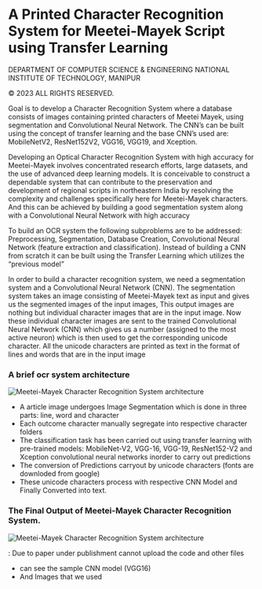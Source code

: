 # A Printed Character Recognition System for Meetei-Mayek Script using Transfer Learning

DEPARTMENT OF COMPUTER SCIENCE & ENGINEERING NATIONAL INSTITUTE OF TECHNOLOGY, MANIPUR

© 2023 ALL RIGHTS RESERVED. 





Goal is to develop a Character Recognition System where a database consists of images containing printed characters of Meetei Mayek, using segmentation and Convolutional Neural Network. The CNN’s can be built using the concept of transfer learning and the base CNN’s used are: MobileNetV2, ResNet152V2, VGG16, VGG19, and Xception.

Developing an Optical Character Recognition System with high accuracy for Meetei-Mayek involves concentrated research efforts, large datasets, and the use of advanced deep learning models. It is conceivable to construct a dependable system that can contribute to the preservation and development of regional scripts in northeastern India by resolving the complexity and challenges specifically here for Meetei-Mayek characters. And this can be achieved by building a good segmentation system along with a Convolutional Neural Network with high accuracy


To build an OCR system the following subproblems are to be addressed: Preprocessing, Segmentation, Database Creation, Convolutional Neural Network (feature extraction and classification). Instead of building a CNN from scratch it can be built using the Transfer Learning which utilizes the “previous model”


In order to build a character recognition system, we need a segmentation system and a Convolutional Neural Network (CNN). The segmentation system takes an image consisting of Meetei-Mayek text as input and gives us the segmented images of the input images, This output images are nothing but individual character images that are in the input image. Now these individual character images are sent to the trained Convolutional Neural Network (CNN) which gives us a number (assigned to the most active neuron) which is then used to get the corresponding unicode character. All the unicode characters are printed as text in the format of lines and words that are in the input image

### A brief ocr system architecture 
![Meetei-Mayek Character Recognition System architecture ](https://github.com/Mr-barnes/Final_Year_project/blob/main/meetei_mayek_Article%20images/images/1.3.png)

- A article image undergoes Image Segmentation which is done in three parts: line, word and character
- Each outcome character manually segregate into respective character folders
- The classification task has been carried out using transfer learning with pre-trained models: MobileNet-V2, VGG-16, VGG-19, ResNet152-V2 and Xception convolutional neural networks inorder to carry out predictions
- The conversion of Predictions carryout by unicode characters (fonts are downloded from google)
- These unicode characters process with respective CNN Model and Finally Converted into text.
### The Final Output of Meetei-Mayek Character Recognition System.
![Meetei-Mayek Character Recognition System architecture ](https://github.com/Mr-barnes/Final_Year_project/blob/main/meetei_mayek_Article%20images/images/4.14.png)

: Due to paper under publishment cannot upload the code and other files 
- can see the sample CNN model (VGG16)
- And Images that we used
  
